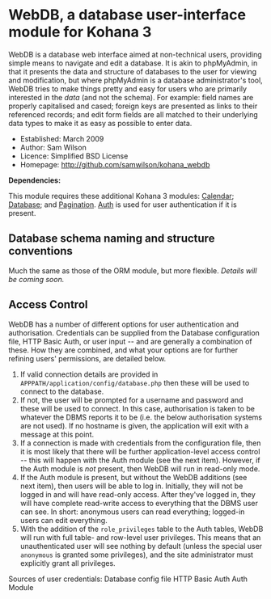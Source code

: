 WebDB, a database user-interface module for Kohana 3
================================================================================

WebDB is a database web interface aimed at non-technical users, providing simple
means to navigate and edit a database.  It is akin to phpMyAdmin, in that it
presents the data and structure of databases to the user for viewing and
modification, but where phpMyAdmin is a database administrator's tool, WebDB
tries to make things pretty and easy for users who are primarily interested in
the *data* (and not the schema).  For example: field names are properly
capitalised and cased; foreign keys are presented as links to their referenced
records; and edit form fields are all matched to their underlying data types to
make it as easy as possible to enter data.

* Established: March 2009
* Author: Sam Wilson
* Licence: Simplified BSD License
* Homepage: http://github.com/samwilson/kohana_webdb

__Dependencies:__

This module requires these additional Kohana 3 modules:
[Calendar](http://github.com/samwilson/kohana_calendar);
[Database](http://github.com/kohana/database);
and [Pagination](http://github.com/kohana/pagination).
[Auth](http://github.com/kohana/auth) is used for user authentication if it is
present.

Database schema naming and structure conventions
--------------------------------------------------------------------------------

Much the same as those of the ORM module, but more flexible.  *Details will be
coming soon.*

Access Control
--------------------------------------------------------------------------------

WebDB has a number of different options for user authentication and
authorisation.  Credentials can be supplied from the Database configuration
file, HTTP Basic Auth, or user input -- and are generally a combination of
these.  How they are combined, and what your options are for further refining
users' permissions, are detailed below.

1. If valid connection details are provided in
   `APPPATH/application/config/database.php` then these will be used to connect
   to the database.
2. If not, the user will be prompted for a username and password and these will
   be used to connect.  In this case, authorisation is taken to be whatever
   the DBMS reports it to be (i.e. the below authorisation systems are not
   used).  If no hostname is given, the application will exit with a message at
   this point.
3. If a connection is made with credentials from the configuration file, then it
   is most likely that there will be further application-level access control
   -- this will happen with the Auth module (see the next item).  However, if
   the Auth module is *not* present, then WebDB will run in read-only mode.
4. If the Auth module is present, but without the WebDB additions (see next
   item), then users will be able to log in.  Initially, they will not be logged
   in and will have read-only access.  After they've logged in, they will have
   complete read-write access to everything that the DBMS user can see.  In
   short: anonymous users can read everything; logged-in users can edit
   everything.
5. With the addition of the `role_privileges` table to the Auth tables, WebDB
   will run with full table- and row-level user privileges.  This means that an
   unauthenticated user will see nothing by default (unless the special user
   `anonymous` is granted some privileges), and the site administrator must
   explicitly grant all privileges.

Sources of user credentials:
Database config file
HTTP Basic Auth
Auth Module